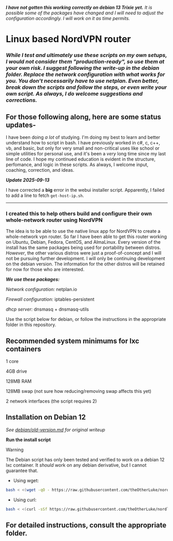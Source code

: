 ***I have not gotten this working correctly on debian 13 Trixie yet.*** *It is possible some of the packages have changed and I will need to adjust the configuration accordingly. I will work on it as time permits.*

# Linux based NordVPN router

### ***While I test and ultimately use these scripts on my own setups, I would not consider them "production-ready", so use them at your own risk. I suggest following the write-up in the debian folder. Replace the network configuration with what works for you. You don't necessarily have to use netplan. Even better, break down the scripts and follow the steps, or even write your own script. As always, I do welcome suggestions and corrections.***

## For those following along, here are some status updates-
I have been doing *a lot* of studying. I'm doing my best to learn and better understand how to script in bash. I have previously worked in c#, c, c++, vb, and basic, but only for very small and non-critical uses like school or simple utilities for personal use, and it's been a *very* long time since my last line of code. I hope my continued education is evident in the structure, perfomance, and logic in these scripts. As always, I welcome input, coaching, correction, and ideas.

***Update 2025-09-13***

I have corrected a **big** error in the webui installer script. Apparently, I failed to add a line to fetch `get-host-ip.sh`.

---
### I created this to help others build and configure their own whole-network router using NordVPN

The idea is to be able to use the native linux app for NordVPN to create a whole-network vpn router. So far I have been able to get this router working on Ubuntu, Debian, Fedora, CentOS, and AlmaLinux. Every version of the install has the same packages being used for portability between distros. *However*, the other various distros were just a proof-of-concept and I will not be pursuing further development. I will only be continuing development on the debian version. The information for the other distros will be retained for now for those who are interested.

***We use these packages:***

*Network configuration:*  netplan.io

*Firewall configuration:*  iptables-persistent

*dhcp server:*  dnsmasq + dnsmasq-utils

Use the script below for debian, or follow the instructions in the appropriate folder in this repository.

## Recommended system minimums for lxc containers

1 core

4GB drive

128MB RAM

128MB swap (not sure how reducing/removing swap affects this yet)

2 network interfaces (the script requires 2)

## Installation on Debian 12

*See [debian/old-version.md](https://github.com/theOtherLuke/nordlynx-router/blob/main/debian/old-version.md) for original writeup*

**Run the install script**
> [!WARNING]
> The Debian script has only been tested and verified to work on a debian 12 lxc container. It *should* work on any debian derivative, but I cannot guarantee that.
>

- Using wget:

```bash
bash < <(wget -qO - https://raw.githubusercontent.com/theOtherLuke/nordlynx-router/refs/heads/main/scripts/setup-router.sh)
```
- Using curl:

```bash
bash < <(curl -sSf https://raw.githubusercontent.com/theOtherLuke/nordlynx-router/refs/heads/main/scripts/setup-router.sh)
```

## For detailed instructions, consult the appropriate folder.
